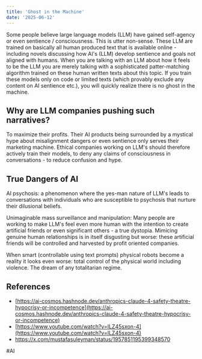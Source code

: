 ```yaml
---
title: 'Ghost in the Machine'
date: '2025-06-12'
---
```

Some people believe large language models (LLM) have gained self-agency or even sentience / consciousness. This is utter non-sense. These LLM are trained on basically all human produced text that is available online - including novels discussing how AI's (LLM) develop sentience and goals not aligned with humans. When you are talking with an LLM about how it feels to be the LLM you are merely talking with a sophisticated patter-matching algorithm trained on these human written texts about this topic. If you train these models only on code or limited texts (which provably exclude any content on AI sentience etc.), you will quickly realize there is no ghost in the machine.

## Why are LLM companies pushing such narratives?

To maximize their profits. Their AI products being surrounded by a mystical hype about misalignment dangers or even sentience only serves their marketing machine. Ethical companies working on LLM's should therefore actively train their models, to deny any claims of consciousness in conversations - to reduce confusion and hype.

## True Dangers of AI

AI psychosis: a phenomenon where the yes-man nature of LLM's leads to conversations with individuals who are susceptible to psychosis that nurture their dilusional beliefs.

Unimaginable mass surveillance and manipulation: Many people are working to make LLM's feel even more human with the intention to create artificial friends or even significant others - a true dystopia. Mimicing genuine human relationships is in itself disgusting but worse: these artificial friends will be controlled and harvested by profit oriented companies.

When smart (controllable using text prompts) physical robots become a reality it looks even worse: total control of the physical world including violence. The dream of any totalitarian regime.

## References

- [https://ai-cosmos.hashnode.dev/anthropics-claude-4-safety-theatre-hypocrisy-or-incompetence](https://ai-cosmos.hashnode.dev/anthropics-claude-4-safety-theatre-hypocrisy-or-incompetence)
- [https://www.youtube.com/watch?v=ILZ45sxon-4](https://www.youtube.com/watch?v=ILZ45sxon-4)
- <https://x.com/mustafasuleyman/status/1957851195399348570>

#AI
